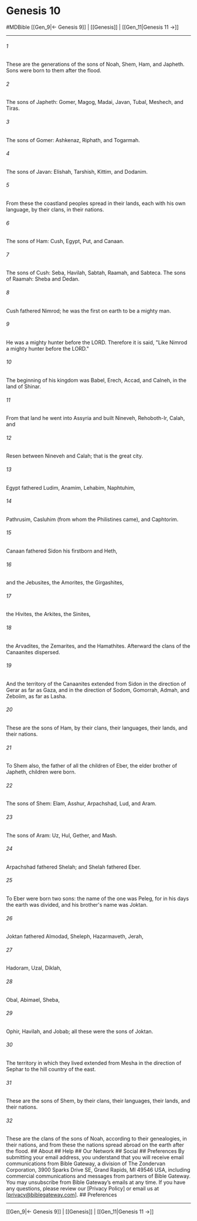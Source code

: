 # Genesis 10
#MDBible
[[Gen_9|← Genesis 9]] | [[Genesis]] | [[Gen_11|Genesis 11 →]]

***


###### 1 
These are the generations of the sons of Noah, Shem, Ham, and Japheth. Sons were born to them after the flood. 

###### 2 
The sons of Japheth: Gomer, Magog, Madai, Javan, Tubal, Meshech, and Tiras. 

###### 3 
The sons of Gomer: Ashkenaz, Riphath, and Togarmah. 

###### 4 
The sons of Javan: Elishah, Tarshish, Kittim, and Dodanim. 

###### 5 
From these the coastland peoples spread in their lands, each with his own language, by their clans, in their nations. 

###### 6 
The sons of Ham: Cush, Egypt, Put, and Canaan. 

###### 7 
The sons of Cush: Seba, Havilah, Sabtah, Raamah, and Sabteca. The sons of Raamah: Sheba and Dedan. 

###### 8 
Cush fathered Nimrod; he was the first on earth to be a mighty man. 

###### 9 
He was a mighty hunter before the LORD. Therefore it is said, "Like Nimrod a mighty hunter before the LORD." 

###### 10 
The beginning of his kingdom was Babel, Erech, Accad, and Calneh, in the land of Shinar. 

###### 11 
From that land he went into Assyria and built Nineveh, Rehoboth-Ir, Calah, and 

###### 12 
Resen between Nineveh and Calah; that is the great city. 

###### 13 
Egypt fathered Ludim, Anamim, Lehabim, Naphtuhim, 

###### 14 
Pathrusim, Casluhim (from whom the Philistines came), and Caphtorim. 

###### 15 
Canaan fathered Sidon his firstborn and Heth, 

###### 16 
and the Jebusites, the Amorites, the Girgashites, 

###### 17 
the Hivites, the Arkites, the Sinites, 

###### 18 
the Arvadites, the Zemarites, and the Hamathites. Afterward the clans of the Canaanites dispersed. 

###### 19 
And the territory of the Canaanites extended from Sidon in the direction of Gerar as far as Gaza, and in the direction of Sodom, Gomorrah, Admah, and Zeboiim, as far as Lasha. 

###### 20 
These are the sons of Ham, by their clans, their languages, their lands, and their nations. 

###### 21 
To Shem also, the father of all the children of Eber, the elder brother of Japheth, children were born. 

###### 22 
The sons of Shem: Elam, Asshur, Arpachshad, Lud, and Aram. 

###### 23 
The sons of Aram: Uz, Hul, Gether, and Mash. 

###### 24 
Arpachshad fathered Shelah; and Shelah fathered Eber. 

###### 25 
To Eber were born two sons: the name of the one was Peleg, for in his days the earth was divided, and his brother's name was Joktan. 

###### 26 
Joktan fathered Almodad, Sheleph, Hazarmaveth, Jerah, 

###### 27 
Hadoram, Uzal, Diklah, 

###### 28 
Obal, Abimael, Sheba, 

###### 29 
Ophir, Havilah, and Jobab; all these were the sons of Joktan. 

###### 30 
The territory in which they lived extended from Mesha in the direction of Sephar to the hill country of the east. 

###### 31 
These are the sons of Shem, by their clans, their languages, their lands, and their nations. 

###### 32 
These are the clans of the sons of Noah, according to their genealogies, in their nations, and from these the nations spread abroad on the earth after the flood. ## About ## Help ## Our Network ## Social ## Preferences By submitting your email address, you understand that you will receive email communications from Bible Gateway, a division of The Zondervan Corporation, 3900 Sparks Drive SE, Grand Rapids, MI 49546 USA, including commercial communications and messages from partners of Bible Gateway. You may unsubscribe from Bible Gateway&rsquo;s emails at any time. If you have any questions, please review our [Privacy Policy] or email us at [privacy@biblegateway.com]. ## Preferences

***

[[Gen_9|← Genesis 9]] | [[Genesis]] | [[Gen_11|Genesis 11 →]]
